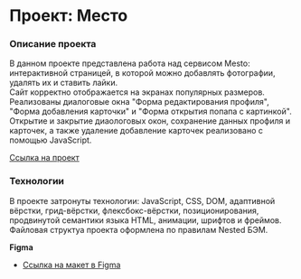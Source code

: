 # Проект: Место

### Описание проекта

В данном проекте представлена работа над сервисом Mesto: интерактивной страницей, в которой можно добавлять фотографии, удалять их и ставить лайки.  
Сайт корректно отображается на экранах популярных размеров.  
Реализованы диалоговые окна "Форма редактирования профиля", "Форма добавления карточки" и "Форма открытия попапа с картинкой".  
Открытие и закрытие диаологовых окон, сохранение данных профиля и карточек, а также удаление добавление карточек реализовано с помощью JavaScript.  

[Ссылка на проект](https://mues1i.github.io/mesto/)

### Технологии

В проекте затронуты технологии: JavaScript, CSS, DOM, адаптивной вёрстки, грид-вёрстки, флексбокс-вёрстки, позиционирования, продвинутой семантики языка HTML, анимации, шрифтов и фреймов. Файловая структуа проекта оформлена по правилам Nested БЭМ.


**Figma**

* [Ссылка на макет в Figma](https://www.figma.com/file/2cn9N9jSkmxD84oJik7xL7/JavaScript.-Sprint-4?node-id=0%3A1)

